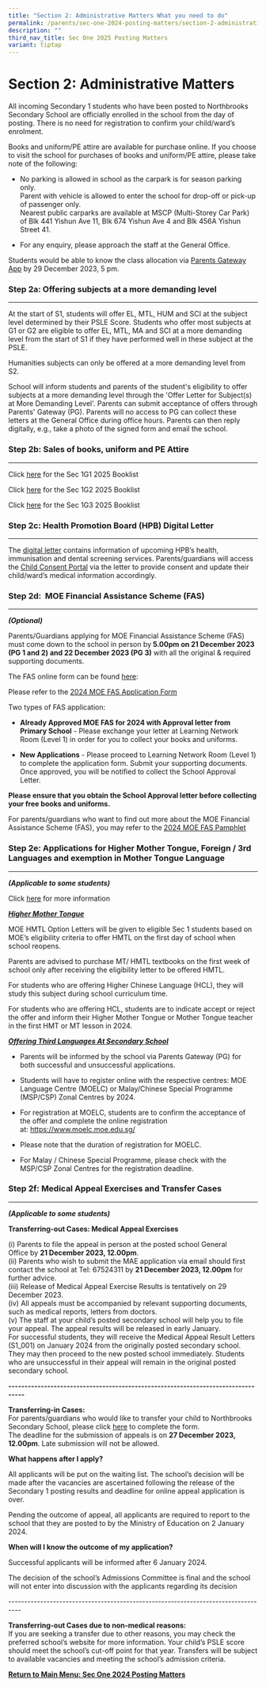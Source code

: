 ```yaml
---
title: "Section 2: Administrative Matters What you need to do"
permalink: /parents/sec-one-2024-posting-matters/section-2-administrative-matters/
description: ""
third_nav_title: Sec One 2025 Posting Matters
variant: tiptap
---
```

<h1>Section 2: Administrative Matters</h1>
<p>All incoming Secondary 1 students who have been posted to Northbrooks
Secondary School are officially enrolled in the school from the day of
posting. There is no need for registration to confirm your child/ward’s
enrolment.</p>
<p>Books and uniform/PE attire are available for purchase online. If you
choose to visit the school for purchases of books and uniform/PE attire,
please take note of the following:</p>
<ul data-tight="true" class="tight">
<li>
<p>No parking is allowed in school as the carpark is for season parking only.
<br>Parent with vehicle is allowed to enter the school for drop-off or pick-up
of passenger only.&nbsp;
<br>Nearest public carparks are available at MSCP (Multi-Storey Car Park)
of Blk 441 Yishun Ave 11, Blk 674 Yishun Ave 4 and Blk 456A Yishun Street
41.</p>
</li>
<li>
<p>For any enquiry, please approach the staff at the General Office.</p>
</li>
</ul>
<p>Students would be able to know the class allocation via&nbsp;<a href="https://pg.moe.edu.sg/" rel="noopener noreferrer nofollow" target="_blank">Parents Gateway App</a>&nbsp;by
29 December 2023, 5 pm.</p>
<p></p>
<h3>Step 2a: Offering subjects at a more demanding level</h3>
<hr>
<p>At the start of S1, students will offer EL, MTL, HUM and SCI at the subject
level determined by their PSLE Score. Students who offer most subjects
at G1 or G2 are eligible to offer EL, MTL, MA and SCI at a more demanding
level from the start of S1 if they have performed well in these subject
at the PSLE.</p>
<p>Humanities subjects can only be offered at a more demanding level from
S2.</p>
<p>School will inform students and parents of the student's eligibility to
offer subjects at a more demanding level through the 'Offer Letter for
Subject(s) at More Demanding Level'. Parents can submit acceptance of offers
through Parents' Gateway (PG). Parents will no access to PG can collect
these letters at the General Office during office hours. Parents can then
reply digitally, e.g., take a photo of the signed form and email the school.</p>
<h3>Step 2b: Sales of books, uniform and PE Attire</h3>
<hr>
<p></p>
<p>Click <a href="/files/BookList/2025/NSS_Booklist_2025__Sec_1G1.pdf" rel="noopener noreferrer nofollow" target="_blank">here</a> for
the Sec 1G1 2025 Booklist</p>
<p>Click <a href="/files/BookList/2025/NSS_Booklist_2025__Sec_1G2.pdf" rel="noopener nofollow" target="_blank">here</a> for
the Sec 1G2 2025 Booklist</p>
<p>Click <a href="/files/BookList/2025/NSS_Booklist_2025__Sec_1G3.pdf" rel="noopener nofollow" target="_blank">here</a> for
the Sec 1G3 2025 Booklist</p>
<h3>Step 2c: Health Promotion Board (HPB) Digital Letter</h3>
<hr>
<p>The <a href="/files/Sec 1 Posting Matters/2024_S1_Consent_Letter.pdf" rel="noopener noreferrer nofollow" target="_blank">digital letter</a>&nbsp;contains
information of upcoming HPB’s health, immunisation and dental screening
services. Parents/guardians will access the&nbsp;<a href="https://consent.hpb.gov.sg/" rel="noopener noreferrer nofollow" target="_blank">Child Consent Portal</a>&nbsp;via the
letter to provide consent and update their child/ward’s medical information
accordingly.</p>
<h3>Step 2d:&nbsp; MOE Financial Assistance Scheme (FAS)</h3>
<hr>
<p><strong><em>(Optional)</em></strong>&nbsp;</p>
<p>Parents/Guardians applying for MOE Financial Assistance Scheme (FAS) must
come down to the school in person by<strong> 5.00pm on 21 December 2023 (PG 1 and 2) and 22 December 2023 (PG 3)</strong>&nbsp;with
all the original &amp; required supporting documents.</p>
<p>The FAS online form can be found <a href="https://form.gov.sg/64e2f8f73f582600139f54ac" rel="noopener noreferrer nofollow" target="_blank">here</a>:</p>
<p>Please refer to the <a href="/files/Sec 1 Posting Matters/2024_MOE_FAS_Application_Form.pdf" rel="noopener noreferrer nofollow" target="_blank">2024 MOE FAS Application Form</a>
</p>
<p>Two types of FAS application:</p>
<ul data-tight="true" class="tight">
<li>
<p><strong>Already Approved MOE FAS for 2024&nbsp;with Approval letter from Primary School</strong>&nbsp;-
Please exchange your letter at Learning Network Room (Level 1) in order
for you to collect your books and uniforms.</p>
</li>
<li>
<p><strong>New Applications</strong>&nbsp;- Please proceed to Learning Network
Room (Level 1) to complete the application form. Submit your supporting
documents. Once approved, you will be notified to collect the School Approval
Letter.</p>
</li>
</ul>
<p><strong>Please ensure that you obtain the School Approval letter before collecting your free books and uniforms.</strong>
</p>
<p>For parents/guardians who want to find out more about the MOE Financial
Assistance Scheme (FAS), you may refer to the<strong> </strong><a href="/files/Sec 1 Posting Matters/MOE_FAS_pamphet_EL.pdf" rel="noopener noreferrer nofollow" target="_blank">2024 MOE FAS Pamphlet</a>
</p>
<h3>Step 2e: Applications for Higher Mother Tongue, Foreign / 3rd Languages and exemption in Mother Tongue Language</h3>
<hr>
<p><strong><em>(Applicable to some students)</em></strong>&nbsp;</p>
<p>Click <a href="/files/Sec 1 Posting Matters/2023_MTL_SOPFAQ.pdf" rel="noopener noreferrer nofollow" target="_blank">here</a> for
more information</p>
<p><strong><em><u>Higher Mother Tongue</u></em></strong>
</p>
<p>MOE HMTL Option Letters will be given to eligible Sec 1 students based
on MOE’s eligibility criteria to offer HMTL on the first day of school
when school reopens.</p>
<p>Parents are advised to purchase MT/ HMTL textbooks on the first week of
school only after receiving the eligibility letter to be offered HMTL.</p>
<p>For students who are offering Higher Chinese Language (HCL), they will
study this subject during school curriculum time.</p>
<p>For students who are offering HCL, students are to indicate accept or
reject the offer and inform their Higher Mother Tongue or Mother Tongue
teacher in the first HMT or MT lesson in 2024.</p>
<p><strong><em><u>Offering Third Languages At Secondary School</u></em></strong>
</p>
<ul data-tight="true" class="tight">
<li>
<p>Parents will be informed by the school via Parents Gateway (PG) for both
successful and unsuccessful applications.</p>
</li>
<li>
<p>Students will have to register online with the respective centres: MOE
Language Centre (MOELC) or Malay/Chinese Special Programme (MSP/CSP) Zonal
Centres by 2024.</p>
</li>
<li>
<p>For registration at MOELC, students are to confirm the acceptance of the
offer and complete the online registration at:&nbsp;<a href="https://www.moelc.moe.edu.sg/" rel="noopener noreferrer nofollow" target="_blank">https://www.moelc.moe.edu.sg/</a>
</p>
</li>
<li>
<p>Please note that the duration of registration for MOELC.</p>
</li>
<li>
<p>For Malay / Chinese Special Programme, please check with the MSP/CSP Zonal
Centres for the registration deadline.</p>
</li>
</ul>
<h3>Step 2f: Medical Appeal Exercises and Transfer Cases</h3>
<hr>
<p><strong><em>(Applicable to some students)</em></strong>&nbsp;</p>
<p><strong>Transferring-out Cases: Medical Appeal Exercises</strong>
</p>
<p>(i)&nbsp;Parents to file the appeal in person at the posted school General
Office&nbsp;by&nbsp;<strong>21 December 2023, 12.00pm</strong>.
<br>(ii) Parents who wish to submit the MAE application via email should first
contact the school at Tel: 67524311 by&nbsp;<strong>21 December 2023, 12.00pm</strong>&nbsp;for
further advice.
<br>(iii) Release of Medical Appeal Exercise Results is tentatively on 29
December 2023.
<br>(iv) All appeals must be accompanied by relevant supporting documents,
such as medical reports, letters from doctors.
<br>(v) The staff at your child’s posted secondary school will help you to
file your appeal. The appeal results will be released in early January.
<br>For successful students, they will receive the Medical Appeal Result Letters
(S1_001) on January 2024 from the originally posted secondary school. They
may then proceed to the new posted school immediately. Students who are
unsuccessful in their appeal will remain in the original posted secondary
school.</p>
<p><strong>---------------------------------------------------------------------------------</strong>
</p>
<p><strong>Transferring-in Cases:</strong> 
<br>For parents/guardians who would like to transfer your child to Northbrooks
Secondary School, please click&nbsp;<a href="https://form.gov.sg/657716fa22eec40012e3ab8e" rel="noopener noreferrer nofollow" target="_blank">here</a>&nbsp;to complete
the form.
<br>The deadline for the submission of appeals is on&nbsp;<strong>27 December 2023, 12.00pm</strong>.
Late submission will not be allowed.</p>
<p><strong>What happens after I apply?</strong>
</p>
<p>All applicants will be put on the waiting list. The school’s decision
will be made after the vacancies are ascertained following the release
of the Secondary 1 posting results and deadline for online appeal application
is over.&nbsp;</p>
<p>Pending the outcome of appeal, all applicants are required to report to
the school that they are posted to by the Ministry of Education on 2 January
2024.</p>
<p><strong>When will I know the outcome of my application?</strong>
</p>
<p>Successful applicants will be informed after 6 January 2024.</p>
<p>The decision of the school’s Admissions Committee is final and the school
will not enter into discussion with the applicants regarding its decision</p>
<p>----------------------------------------------------------------------------------</p>
<p><strong>Transferring-out Cases due to non-medical reasons:</strong>
<br>If you are seeking a transfer due to other reasons, you may check the
preferred school’s website for more information. Your child’s PSLE score
should meet the school’s cut-off point for that year. Transfers will be
subject to available vacancies and meeting the school’s admission criteria.</p>
<p><strong><a href="/parents/sec-one-2024-posting-matters/sec-one-2024-posting-matters/" rel="noopener noreferrer nofollow" target="_blank">Return to Main Menu: Sec One 2024 Posting Matters</a></strong>
</p>